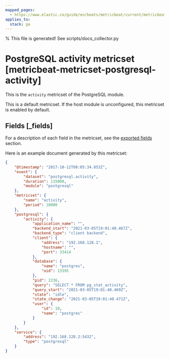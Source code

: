 ```yaml
---
mapped_pages:
  - https://www.elastic.co/guide/en/beats/metricbeat/current/metricbeat-metricset-postgresql-activity.html
applies_to:
  stack: ga
---
```


% This file is generated! See scripts/docs_collector.py

# PostgreSQL activity metricset [metricbeat-metricset-postgresql-activity]

This is the `activity` metricset of the PostgreSQL module.

This is a default metricset. If the host module is unconfigured, this metricset is enabled by default.

## Fields [_fields]

For a description of each field in the metricset, see the [exported fields](/reference/metricbeat/exported-fields-postgresql.md) section.

Here is an example document generated by this metricset:

```json
{
    "@timestamp": "2017-10-12T08:05:34.853Z",
    "event": {
        "dataset": "postgresql.activity",
        "duration": 115000,
        "module": "postgresql"
    },
    "metricset": {
        "name": "activity",
        "period": 10000
    },
    "postgresql": {
        "activity": {
            "application_name": "",
            "backend_start": "2021-03-05T19:01:40.467Z",
            "backend_type": "client backend",
            "client": {
                "address": "192.168.128.1",
                "hostname": "",
                "port": 33414
            },
            "database": {
                "name": "postgres",
                "oid": 13395
            },
            "pid": 2236,
            "query": "SELECT * FROM pg_stat_activity",
            "query_start": "2021-03-05T19:01:40.469Z",
            "state": "idle",
            "state_change": "2021-03-05T19:01:40.471Z",
            "user": {
                "id": 10,
                "name": "postgres"
            }
        }
    },
    "service": {
        "address": "192.168.128.2:5432",
        "type": "postgresql"
    }
}
```
